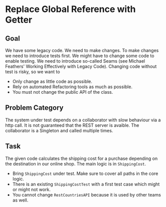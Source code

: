 Replace Global Reference with Getter
====================================

Goal
----
We have some legacy code. We need to make changes. 
To make changes we need to introduce tests first.
We might have to change some code to enable testing.
We need to introduce so-called Seams (see Michael 
Feathers' Working Effectively with Legacy Code). 
Changing code without test is risky, so we want to

* Only change as little code as possible.
* Rely on automated Refactoring tools as much as possible.
* You must not change the public API of the class.

Problem Category
----------------
The system under test depends on a collaborator with 
slow behaviour via a http call. It is not guaranteed 
that the REST server is avaible. The collaborator is 
a Singleton and called multiple times.

Task
----
The given code calculates the shipping cost for a purchase 
depending on the destination in our online shop. The main 
logic is in `ShippingCost`. 
 
* Bring `ShippingCost` under test. Make sure to cover all paths in the core logic.
* There is an existing `ShippingCostTest` with a first test case which might or might not work. 
* You cannot change `RestCountriesAPI` because it is used by other teams as well.
